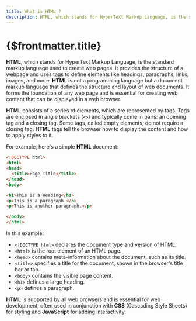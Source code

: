 ```yaml
---
title: What is HTML ?
description: HTML, which stands for HyperText Markup Language, is the standard markup language used to create web pages. It provides the structure of a webpage and uses tags to define elements like headings, paragraphs, links, images, and more. **HTML** is not a programming language but a document markup language that defines the structure and layout of web documents. It forms the foundation of any web page and is essential for creating web content that can be displayed in a web browser.
---
```


# {$frontmatter.title}

**HTML**, which stands for HyperText Markup Language, is the standard markup language used to create web pages. It provides the structure of a webpage and uses tags to define elements like headings, paragraphs, links, images, and more. **HTML** is not a programming language but a document markup language that defines the structure and layout of web documents. It forms the foundation of any web page and is essential for creating web content that can be displayed in a web browser.

**HTML** consists of a series of elements, which are represented by tags. Tags are enclosed in angle brackets (`<>`) and typically come in pairs: an opening tag and a closing tag. Some tags, called empty elements, do not require a closing tag. **HTML** tags tell the browser how to display the content and how to apply styles to it.

For example, here's a simple **HTML** document:

```html
<!DOCTYPE html>
<html>
<head>
  <title>Page Title</title>
</head>
<body>

<h1>This is a Heading</h1>
<p>This is a paragraph.</p>
<p>This is another paragraph.</p>

</body>
</html>
```

In this example:
- `<!DOCTYPE html>` declares the document type and version of HTML.
- `<html>` is the root element of an HTML page.
- `<head>` contains meta-information about the document, such as its title.
- `<title>` specifies a title for the document, shown in the browser's title bar or tab.
- `<body>` contains the visible page content.
- `<h1>` defines a large heading.
- `<p>` defines a paragraph.

**HTML** is supported by all web browsers and is essential for web development, often used in conjunction with **CSS** (Cascading Style Sheets) for styling and **JavaScript** for adding interactivity.